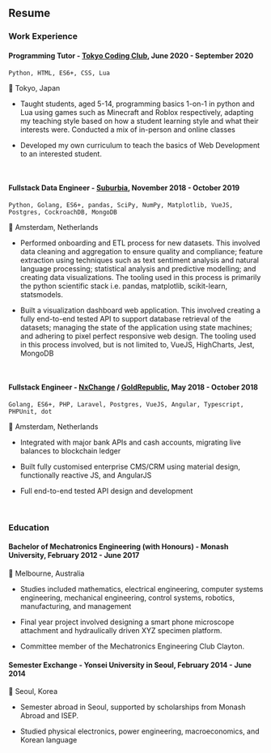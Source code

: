 ## Resume


### Work Experience

#### Programming Tutor - [Tokyo Coding Club](https://tokyocodingclub.com/), June 2020 - September 2020

`Python, HTML, ES6+, CSS, Lua`

:round_pushpin: Tokyo, Japan
   
   - Taught students, aged 5-14, programming basics 1-on-1 in python and Lua using games such as Minecraft and Roblox respectively, 
   adapting my teaching style based on how a student learning style and what their interests were. Conducted a mix of in-person and online
   classes
      
   - Developed my own curriculum to teach the basics of Web Development to an interested student.
   
   <br>

#### Fullstack Data Engineer - [Suburbia](https://suburbia.io/), November 2018 - October 2019

`Python, Golang, ES6+, pandas, SciPy, NumPy, Matplotlib, VueJS, Postgres, CockroachDB, MongoDB`

:round_pushpin: Amsterdam, Netherlands
   
   - Performed onboarding and ETL process for new datasets. This involved data cleaning and aggregation to ensure quality and compliance; 
   feature extraction using techniques such as text sentiment analysis and natural language processing; 
   statistical analysis and predictive modelling; and creating data visualizations. 
   The tooling used in this process is primarily the python scientific stack 
   i.e. pandas, matplotlib, scikit-learn, statsmodels.
      
   - Built a visualization dashboard web application. This involved creating a fully end-to-end tested API to 
   support database retrieval of the datasets; managing the state of the application using state machines; and adhering to pixel 
   perfect responsive web design. The tooling used in this process involved, but is not limited to, 
   VueJS, HighCharts, Jest, MongoDB
   
   <br>
   
#### Fullstack Engineer - [NxChange](https://www.nxchange.com/) / [GoldRepublic](https://www.goldrepublic.com), May 2018 - October 2018

`Golang, ES6+, PHP, Laravel, Postgres, VueJS, Angular, Typescript, PHPUnit, dot`

:round_pushpin: Amsterdam, Netherlands
   
   - Integrated with major bank APIs and cash accounts, migrating live balances to blockchain ledger
   
   - Built fully customised enterprise CMS/CRM using material design, functionally reactive JS, and AngularJS
   
   - Full end-to-end tested API design and development

  <br>


### Education

#### Bachelor of Mechatronics Engineering (with Honours) - Monash University, February 2012 - June 2017

:round_pushpin: Melbourne, Australia 

   - Studies included mathematics, electrical engineering, computer systems engineering, mechanical engineering, control systems, robotics, manufacturing, and management
   
   - Final year project involved designing a smart phone microscope attachment and hydraulically driven XYZ specimen platform.
   
   - Committee member of the Mechatronics Engineering Club Clayton.

#### Semester Exchange - Yonsei University in Seoul, February 2014 - June 2014

:round_pushpin: Seoul, Korea 

   - Semester abroad in Seoul, supported by scholarships from Monash Abroad and ISEP.
   
   - Studied physical electronics, power engineering, macroeconomics, and Korean language
   
   

